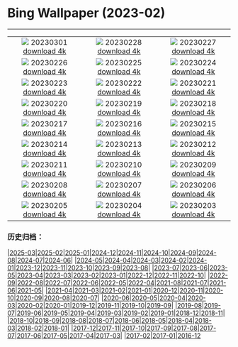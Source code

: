 # Bing Wallpaper (2023-02)
**************
| | | |
| :----: | :----: | :----: |
| ![](https://www.bing.com/th?id=OHR.SanMartinoVillage_EN-IN2402786658_1920x1080.jpg) 20230301 [download 4k](https://www.bing.com/th?id=OHR.SanMartinoVillage_EN-IN2402786658_UHD.jpg) | ![](https://www.bing.com/th?id=OHR.AtraniAmalfi_EN-IN2291116818_1920x1080.jpg) 20230228 [download 4k](https://www.bing.com/th?id=OHR.AtraniAmalfi_EN-IN2291116818_UHD.jpg) | ![](https://www.bing.com/th?id=OHR.PolarBearFrost_EN-IN2230168012_1920x1080.jpg) 20230227 [download 4k](https://www.bing.com/th?id=OHR.PolarBearFrost_EN-IN2230168012_UHD.jpg) |
| ![](https://www.bing.com/th?id=OHR.CanopyPeru_EN-IN2161879762_1920x1080.jpg) 20230226 [download 4k](https://www.bing.com/th?id=OHR.CanopyPeru_EN-IN2161879762_UHD.jpg) | ![](https://www.bing.com/th?id=OHR.BryceAnniv_EN-IN2070948821_1920x1080.jpg) 20230225 [download 4k](https://www.bing.com/th?id=OHR.BryceAnniv_EN-IN2070948821_UHD.jpg) | ![](https://www.bing.com/th?id=OHR.RichmondParkDuck_EN-IN4393298463_1920x1080.jpg) 20230224 [download 4k](https://www.bing.com/th?id=OHR.RichmondParkDuck_EN-IN4393298463_UHD.jpg) |
| ![](https://www.bing.com/th?id=OHR.ParisWinter_EN-IN2809559115_1920x1080.jpg) 20230223 [download 4k](https://www.bing.com/th?id=OHR.ParisWinter_EN-IN2809559115_UHD.jpg) | ![](https://www.bing.com/th?id=OHR.GlassOctopus_EN-IN5956583508_1920x1080.jpg) 20230222 [download 4k](https://www.bing.com/th?id=OHR.GlassOctopus_EN-IN5956583508_UHD.jpg) | ![](https://www.bing.com/th?id=OHR.MardiGrasNOLA_EN-IN2690617612_1920x1080.jpg) 20230221 [download 4k](https://www.bing.com/th?id=OHR.MardiGrasNOLA_EN-IN2690617612_UHD.jpg) |
| ![](https://www.bing.com/th?id=OHR.WinterberryBush_EN-IN5907653699_1920x1080.jpg) 20230220 [download 4k](https://www.bing.com/th?id=OHR.WinterberryBush_EN-IN5907653699_UHD.jpg) | ![](https://www.bing.com/th?id=OHR.MauiWhale_EN-IN2520219218_1920x1080.jpg) 20230219 [download 4k](https://www.bing.com/th?id=OHR.MauiWhale_EN-IN2520219218_UHD.jpg) | ![](https://www.bing.com/th?id=OHR.EbenIceCave_EN-IN9031390028_1920x1080.jpg) 20230218 [download 4k](https://www.bing.com/th?id=OHR.EbenIceCave_EN-IN9031390028_UHD.jpg) |
| ![](https://www.bing.com/th?id=OHR.BirdcountAllen_EN-IN8909281826_1920x1080.jpg) 20230217 [download 4k](https://www.bing.com/th?id=OHR.BirdcountAllen_EN-IN8909281826_UHD.jpg) | ![](https://www.bing.com/th?id=OHR.FireFallYosemite_EN-IN8755954211_1920x1080.jpg) 20230216 [download 4k](https://www.bing.com/th?id=OHR.FireFallYosemite_EN-IN8755954211_UHD.jpg) | ![](https://www.bing.com/th?id=OHR.HippoDayChobe_EN-IN8522077079_1920x1080.jpg) 20230215 [download 4k](https://www.bing.com/th?id=OHR.HippoDayChobe_EN-IN8522077079_UHD.jpg) |
| ![](https://www.bing.com/th?id=OHR.OtaruIgloo_EN-IN8409373034_1920x1080.jpg) 20230214 [download 4k](https://www.bing.com/th?id=OHR.OtaruIgloo_EN-IN8409373034_UHD.jpg) | ![](https://www.bing.com/th?id=OHR.MoonValley_EN-IN8236419836_1920x1080.jpg) 20230213 [download 4k](https://www.bing.com/th?id=OHR.MoonValley_EN-IN8236419836_UHD.jpg) | ![](https://www.bing.com/th?id=OHR.BoobyDarwinDay_EN-IN1374857733_1920x1080.jpg) 20230212 [download 4k](https://www.bing.com/th?id=OHR.BoobyDarwinDay_EN-IN1374857733_UHD.jpg) |
| ![](https://www.bing.com/th?id=OHR.DarkSkiesDV_EN-IN7920040669_1920x1080.jpg) 20230211 [download 4k](https://www.bing.com/th?id=OHR.DarkSkiesDV_EN-IN7920040669_UHD.jpg) | ![](https://www.bing.com/th?id=OHR.EpidaurusGreece_EN-IN7766735984_1920x1080.jpg) 20230210 [download 4k](https://www.bing.com/th?id=OHR.EpidaurusGreece_EN-IN7766735984_UHD.jpg) | ![](https://www.bing.com/th?id=OHR.LowerAntelopeAZ_EN-IN0938240808_1920x1080.jpg) 20230209 [download 4k](https://www.bing.com/th?id=OHR.LowerAntelopeAZ_EN-IN0938240808_UHD.jpg) |
| ![](https://www.bing.com/th?id=OHR.NorwayRestArea_EN-IN8211082251_1920x1080.jpg) 20230208 [download 4k](https://www.bing.com/th?id=OHR.NorwayRestArea_EN-IN8211082251_UHD.jpg) | ![](https://www.bing.com/th?id=OHR.MedievalLabro_EN-IN6496784064_1920x1080.jpg) 20230207 [download 4k](https://www.bing.com/th?id=OHR.MedievalLabro_EN-IN6496784064_UHD.jpg) | ![](https://www.bing.com/th?id=OHR.WaitangiFjordlandNP_EN-IN6197153060_1920x1080.jpg) 20230206 [download 4k](https://www.bing.com/th?id=OHR.WaitangiFjordlandNP_EN-IN6197153060_UHD.jpg) |
| ![](https://www.bing.com/th?id=OHR.MonarchPismo_EN-IN4855361445_1920x1080.jpg) 20230205 [download 4k](https://www.bing.com/th?id=OHR.MonarchPismo_EN-IN4855361445_UHD.jpg) | ![](https://www.bing.com/th?id=OHR.FeldbergSchnee_EN-IN9827082388_1920x1080.jpg) 20230204 [download 4k](https://www.bing.com/th?id=OHR.FeldbergSchnee_EN-IN9827082388_UHD.jpg) | ![](https://www.bing.com/th?id=OHR.QuebecFrontenac_EN-IN1368877806_1920x1080.jpg) 20230203 [download 4k](https://www.bing.com/th?id=OHR.QuebecFrontenac_EN-IN1368877806_UHD.jpg) |

### 历史归档：

|[2025-03](/../2025-03/2025-03.md)|[2025-02](/../2025-02/2025-02.md)|[2025-01](/../2025-01/2025-01.md)|[2024-12](/../2024-12/2024-12.md)|[2024-11](/../2024-11/2024-11.md)|[2024-10](/../2024-10/2024-10.md)|[2024-09](/../2024-09/2024-09.md)|[2024-08](/../2024-08/2024-08.md)|[2024-07](/../2024-07/2024-07.md)|[2024-06](/../2024-06/2024-06.md)|
|[2024-05](/../2024-05/2024-05.md)|[2024-04](/../2024-04/2024-04.md)|[2024-03](/../2024-03/2024-03.md)|[2024-02](/../2024-02/2024-02.md)|[2024-01](/../2024-01/2024-01.md)|[2023-12](/../2023-12/2023-12.md)|[2023-11](/../2023-11/2023-11.md)|[2023-10](/../2023-10/2023-10.md)|[2023-09](/../2023-09/2023-09.md)|[2023-08](/../2023-08/2023-08.md)|
|[2023-07](/../2023-07/2023-07.md)|[2023-06](/../2023-06/2023-06.md)|[2023-05](/../2023-05/2023-05.md)|[2023-04](/../2023-04/2023-04.md)|[2023-03](/../2023-03/2023-03.md)|[2023-02](/2023-02.md)|[2023-01](/../2023-01/2023-01.md)|[2022-12](/../2022-12/2022-12.md)|[2022-11](/../2022-11/2022-11.md)|[2022-10](/../2022-10/2022-10.md)|
|[2022-09](/../2022-09/2022-09.md)|[2022-08](/../2022-08/2022-08.md)|[2022-07](/../2022-07/2022-07.md)|[2022-06](/../2022-06/2022-06.md)|[2022-05](/../2022-05/2022-05.md)|[2022-04](/../2022-04/2022-04.md)|[2021-08](/../2021-08/2021-08.md)|[2021-07](/../2021-07/2021-07.md)|[2021-06](/../2021-06/2021-06.md)|[2021-05](/../2021-05/2021-05.md)|
|[2021-04](/../2021-04/2021-04.md)|[2021-03](/../2021-03/2021-03.md)|[2021-02](/../2021-02/2021-02.md)|[2021-01](/../2021-01/2021-01.md)|[2020-12](/../2020-12/2020-12.md)|[2020-11](/../2020-11/2020-11.md)|[2020-10](/../2020-10/2020-10.md)|[2020-09](/../2020-09/2020-09.md)|[2020-08](/../2020-08/2020-08.md)|[2020-07](/../2020-07/2020-07.md)|
|[2020-06](/../2020-06/2020-06.md)|[2020-05](/../2020-05/2020-05.md)|[2020-04](/../2020-04/2020-04.md)|[2020-03](/../2020-03/2020-03.md)|[2020-02](/../2020-02/2020-02.md)|[2020-01](/../2020-01/2020-01.md)|[2019-12](/../2019-12/2019-12.md)|[2019-11](/../2019-11/2019-11.md)|[2019-10](/../2019-10/2019-10.md)|[2019-09](/../2019-09/2019-09.md)|
|[2019-08](/../2019-08/2019-08.md)|[2019-07](/../2019-07/2019-07.md)|[2019-06](/../2019-06/2019-06.md)|[2019-05](/../2019-05/2019-05.md)|[2019-04](/../2019-04/2019-04.md)|[2019-03](/../2019-03/2019-03.md)|[2019-02](/../2019-02/2019-02.md)|[2019-01](/../2019-01/2019-01.md)|[2018-12](/../2018-12/2018-12.md)|[2018-11](/../2018-11/2018-11.md)|
|[2018-10](/../2018-10/2018-10.md)|[2018-09](/../2018-09/2018-09.md)|[2018-08](/../2018-08/2018-08.md)|[2018-07](/../2018-07/2018-07.md)|[2018-06](/../2018-06/2018-06.md)|[2018-05](/../2018-05/2018-05.md)|[2018-04](/../2018-04/2018-04.md)|[2018-03](/../2018-03/2018-03.md)|[2018-02](/../2018-02/2018-02.md)|[2018-01](/../2018-01/2018-01.md)|
|[2017-12](/../2017-12/2017-12.md)|[2017-11](/../2017-11/2017-11.md)|[2017-10](/../2017-10/2017-10.md)|[2017-09](/../2017-09/2017-09.md)|[2017-08](/../2017-08/2017-08.md)|[2017-07](/../2017-07/2017-07.md)|[2017-06](/../2017-06/2017-06.md)|[2017-05](/../2017-05/2017-05.md)|[2017-04](/../2017-04/2017-04.md)|[2017-03](/../2017-03/2017-03.md)|
|[2017-02](/../2017-02/2017-02.md)|[2017-01](/../2017-01/2017-01.md)|[2016-12](/../2016-12/2016-12.md)